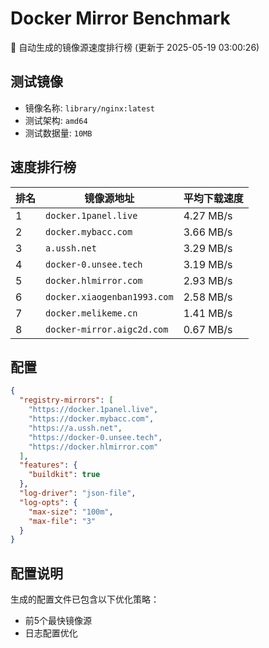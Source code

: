 # Docker Mirror Benchmark

🚀 自动生成的镜像源速度排行榜 (更新于 2025-05-19 03:00:26)

## 测试镜像
- 镜像名称: `library/nginx:latest`
- 测试架构: `amd64`
- 测试数据量: `10MB`

## 速度排行榜
| 排名 | 镜像源地址 | 平均下载速度 |
|------|------------|--------------|
| 1 | `docker.1panel.live` | 4.27 MB/s |
| 2 | `docker.mybacc.com` | 3.66 MB/s |
| 3 | `a.ussh.net` | 3.29 MB/s |
| 4 | `docker-0.unsee.tech` | 3.19 MB/s |
| 5 | `docker.hlmirror.com` | 2.93 MB/s |
| 6 | `docker.xiaogenban1993.com` | 2.58 MB/s |
| 7 | `docker.melikeme.cn` | 1.41 MB/s |
| 8 | `docker-mirror.aigc2d.com` | 0.67 MB/s |

## 配置

```json
{
  "registry-mirrors": [
    "https://docker.1panel.live",
    "https://docker.mybacc.com",
    "https://a.ussh.net",
    "https://docker-0.unsee.tech",
    "https://docker.hlmirror.com"
  ],
  "features": {
    "buildkit": true
  },
  "log-driver": "json-file",
  "log-opts": {
    "max-size": "100m",
    "max-file": "3"
  }
}
```

## 配置说明
生成的配置文件已包含以下优化策略：
- 前5个最快镜像源
- 日志配置优化

